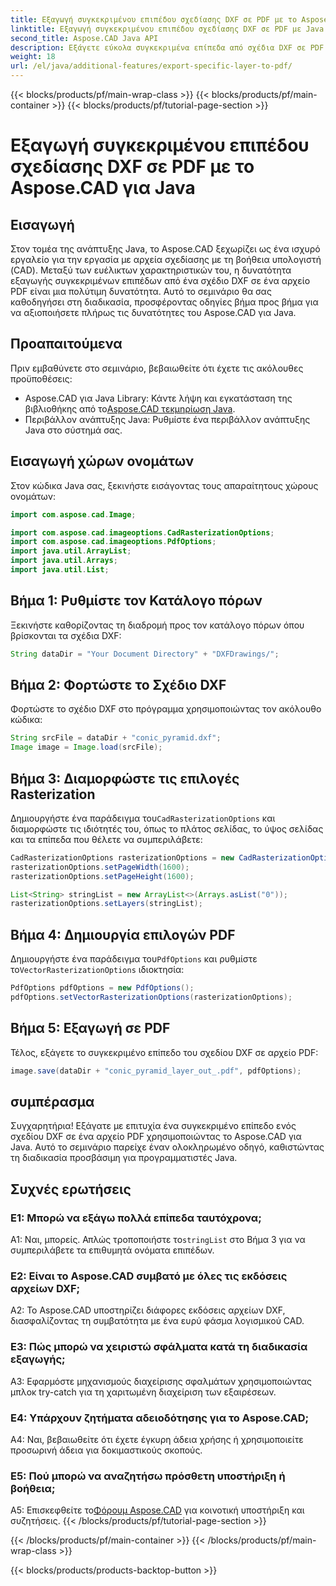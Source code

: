 ```yaml
---
title: Εξαγωγή συγκεκριμένου επιπέδου σχεδίασης DXF σε PDF με το Aspose.CAD για Java
linktitle: Εξαγωγή συγκεκριμένου επιπέδου σχεδίασης DXF σε PDF με Java
second_title: Aspose.CAD Java API
description: Εξάγετε εύκολα συγκεκριμένα επίπεδα από σχέδια DXF σε PDF χρησιμοποιώντας το Aspose.CAD για Java. Ακολουθήστε αυτόν τον οδηγό βήμα προς βήμα για απρόσκοπτη ενσωμάτωση.
weight: 18
url: /el/java/additional-features/export-specific-layer-to-pdf/
---
```


{{< blocks/products/pf/main-wrap-class >}}
{{< blocks/products/pf/main-container >}}
{{< blocks/products/pf/tutorial-page-section >}}

# Εξαγωγή συγκεκριμένου επιπέδου σχεδίασης DXF σε PDF με το Aspose.CAD για Java

## Εισαγωγή

Στον τομέα της ανάπτυξης Java, το Aspose.CAD ξεχωρίζει ως ένα ισχυρό εργαλείο για την εργασία με αρχεία σχεδίασης με τη βοήθεια υπολογιστή (CAD). Μεταξύ των ευέλικτων χαρακτηριστικών του, η δυνατότητα εξαγωγής συγκεκριμένων επιπέδων από ένα σχέδιο DXF σε ένα αρχείο PDF είναι μια πολύτιμη δυνατότητα. Αυτό το σεμινάριο θα σας καθοδηγήσει στη διαδικασία, προσφέροντας οδηγίες βήμα προς βήμα για να αξιοποιήσετε πλήρως τις δυνατότητες του Aspose.CAD για Java.

## Προαπαιτούμενα

Πριν εμβαθύνετε στο σεμινάριο, βεβαιωθείτε ότι έχετε τις ακόλουθες προϋποθέσεις:

-  Aspose.CAD για Java Library: Κάντε λήψη και εγκατάσταση της βιβλιοθήκης από το[Aspose.CAD τεκμηρίωση Java](https://reference.aspose.com/cad/java/).
- Περιβάλλον ανάπτυξης Java: Ρυθμίστε ένα περιβάλλον ανάπτυξης Java στο σύστημά σας.

## Εισαγωγή χώρων ονομάτων

Στον κώδικα Java σας, ξεκινήστε εισάγοντας τους απαραίτητους χώρους ονομάτων:

```java
import com.aspose.cad.Image;

import com.aspose.cad.imageoptions.CadRasterizationOptions;
import com.aspose.cad.imageoptions.PdfOptions;
import java.util.ArrayList;
import java.util.Arrays;
import java.util.List;
```

## Βήμα 1: Ρυθμίστε τον Κατάλογο πόρων

Ξεκινήστε καθορίζοντας τη διαδρομή προς τον κατάλογο πόρων όπου βρίσκονται τα σχέδια DXF:

```java
String dataDir = "Your Document Directory" + "DXFDrawings/";
```

## Βήμα 2: Φορτώστε το Σχέδιο DXF

Φορτώστε το σχέδιο DXF στο πρόγραμμα χρησιμοποιώντας τον ακόλουθο κώδικα:

```java
String srcFile = dataDir + "conic_pyramid.dxf";
Image image = Image.load(srcFile);
```

## Βήμα 3: Διαμορφώστε τις επιλογές Rasterization

 Δημιουργήστε ένα παράδειγμα του`CadRasterizationOptions` και διαμορφώστε τις ιδιότητές του, όπως το πλάτος σελίδας, το ύψος σελίδας και τα επίπεδα που θέλετε να συμπεριλάβετε:

```java
CadRasterizationOptions rasterizationOptions = new CadRasterizationOptions();
rasterizationOptions.setPageWidth(1600);
rasterizationOptions.setPageHeight(1600);

List<String> stringList = new ArrayList<>(Arrays.asList("0"));
rasterizationOptions.setLayers(stringList);
```

## Βήμα 4: Δημιουργία επιλογών PDF

 Δημιουργήστε ένα παράδειγμα του`PdfOptions` και ρυθμίστε το`VectorRasterizationOptions` ιδιοκτησία:

```java
PdfOptions pdfOptions = new PdfOptions();
pdfOptions.setVectorRasterizationOptions(rasterizationOptions);
```

## Βήμα 5: Εξαγωγή σε PDF

Τέλος, εξάγετε το συγκεκριμένο επίπεδο του σχεδίου DXF σε αρχείο PDF:

```java
image.save(dataDir + "conic_pyramid_layer_out_.pdf", pdfOptions);
```

## συμπέρασμα

Συγχαρητήρια! Εξάγατε με επιτυχία ένα συγκεκριμένο επίπεδο ενός σχεδίου DXF σε ένα αρχείο PDF χρησιμοποιώντας το Aspose.CAD για Java. Αυτό το σεμινάριο παρείχε έναν ολοκληρωμένο οδηγό, καθιστώντας τη διαδικασία προσβάσιμη για προγραμματιστές Java.

## Συχνές ερωτήσεις

### Ε1: Μπορώ να εξάγω πολλά επίπεδα ταυτόχρονα;

 Α1: Ναι, μπορείς. Απλώς τροποποιήστε το`stringList` στο Βήμα 3 για να συμπεριλάβετε τα επιθυμητά ονόματα επιπέδων.

### Ε2: Είναι το Aspose.CAD συμβατό με όλες τις εκδόσεις αρχείων DXF;

A2: Το Aspose.CAD υποστηρίζει διάφορες εκδόσεις αρχείων DXF, διασφαλίζοντας τη συμβατότητα με ένα ευρύ φάσμα λογισμικού CAD.

### Ε3: Πώς μπορώ να χειριστώ σφάλματα κατά τη διαδικασία εξαγωγής;

A3: Εφαρμόστε μηχανισμούς διαχείρισης σφαλμάτων χρησιμοποιώντας μπλοκ try-catch για τη χαριτωμένη διαχείριση των εξαιρέσεων.

### Ε4: Υπάρχουν ζητήματα αδειοδότησης για το Aspose.CAD;

A4: Ναι, βεβαιωθείτε ότι έχετε έγκυρη άδεια χρήσης ή χρησιμοποιείτε προσωρινή άδεια για δοκιμαστικούς σκοπούς.

### Ε5: Πού μπορώ να αναζητήσω πρόσθετη υποστήριξη ή βοήθεια;

A5: Επισκεφθείτε το[Φόρουμ Aspose.CAD](https://forum.aspose.com/c/cad/19) για κοινοτική υποστήριξη και συζητήσεις.
{{< /blocks/products/pf/tutorial-page-section >}}

{{< /blocks/products/pf/main-container >}}
{{< /blocks/products/pf/main-wrap-class >}}

{{< blocks/products/products-backtop-button >}}
